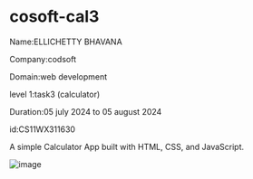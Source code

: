 # cosoft-cal3

Name:ELLICHETTY BHAVANA

Company:codsoft

Domain:web development

level 1:task3 (calculator)

Duration:05 july 2024 to 05 august 2024

id:CS11WX311630

A simple Calculator App built with HTML, CSS, and JavaScript.

![image](https://github.com/Bhavanavbhavya20/cosoft-cal3/assets/174013894/6e0066a5-fec7-4dfe-81e1-9b87e102328e)
